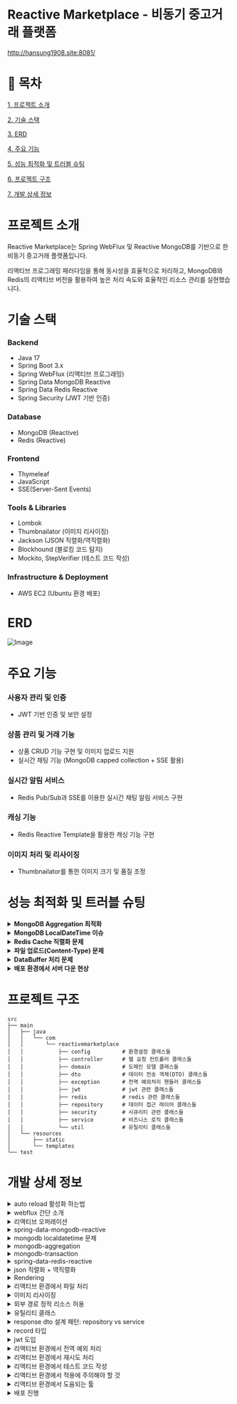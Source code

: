 # Reactive Marketplace - 비동기 중고거래 플랫폼

http://hansung1908.site:8081/

# 📌 목차

[1. 프로젝트 소개](#프로젝트-소개)

[2. 기술 스택](#기술-스택)

[3. ERD](#ERD)

[4. 주요 기능](#주요-기능)

[5. 성능 최적화 및 트러블 슈팅](#성능-최적화-및-트러블-슈팅)

[6. 프로젝트 구조](#프로젝트-구조)

[7. 개발 상세 정보](#개발-상세-정보)

# 프로젝트 소개
Reactive Marketplace는 Spring WebFlux 및 Reactive MongoDB를 기반으로 한 비동기 중고거래 플랫폼입니다.

리액티브 프로그래밍 패러다임을 통해 동시성을 효율적으로 처리하고, MongoDB와 Redis의 리액티브 버전을 활용하여 높은 처리 속도와 효율적인 리소스 관리를 실현했습니다.

# 기술 스택

### Backend
- Java 17
- Spring Boot 3.x
- Spring WebFlux (리액티브 프로그래밍)
- Spring Data MongoDB Reactive
- Spring Data Redis Reactive
- Spring Security (JWT 기반 인증)

### Database
- MongoDB (Reactive)
- Redis (Reactive)

### Frontend
- Thymeleaf
- JavaScript
- SSE(Server-Sent Events)

### Tools & Libraries
- Lombok
- Thumbnailator (이미지 리사이징)
- Jackson (JSON 직렬화/역직렬화)
- Blockhound (블로킹 코드 탐지)
- Mockito, StepVerifier (테스트 코드 작성)

### Infrastructure & Deployment
- AWS EC2 (Ubuntu 환경 배포)

# ERD

![Image](https://github.com/user-attachments/assets/fa040f54-710d-41cf-8cb3-5d76e93676c3)

# 주요 기능

### 사용자 관리 및 인증
- JWT 기반 인증 및 보안 설정

### 상품 관리 및 거래 기능
- 상품 CRUD 기능 구현 및 이미지 업로드 지원
- 실시간 채팅 기능 (MongoDB capped collection + SSE 활용)

### 실시간 알림 서비스
- Redis Pub/Sub과 SSE를 이용한 실시간 채팅 알림 서비스 구현

### 캐싱 기능
- Redis Reactive Template을 활용한 캐싱 기능 구현

### 이미지 처리 및 리사이징
- Thumbnailator를 통한 이미지 크기 및 품질 조정

# 성능 최적화 및 트러블 슈팅

<details> 
  <summary><strong>MongoDB Aggregation 최적화</strong></summary>

### 문제 발생
- MongoDB Aggregation 파이프라인 사용 시 성능 저하와 메모리 사용량 초과 문제가 발생했습니다.

### 원인 분석
- 복잡한 Aggregation 파이프라인 구조가 처리 속도를 저하시켰습니다.
- MongoDB의 기본 메모리 제한(100MB)을 초과하는 대용량 데이터 처리 시도가 문제였습니다.

### 해결 과정
- 파이프라인 초기에 $match 단계를 배치하여 처리할 데이터 양을 사전에 줄였습니다.
- 인덱스를 적극적으로 활용하여 쿼리 성능을 개선했습니다.
- 메모리 사용량 제한을 고려한 최적화된 파이프라인 설계를 적용했습니다.

### 결과
- 데이터 처리 속도가 현저히 개선되었습니다.
- 복잡한 집계 연산에서도 안정적인 성능을 유지할 수 있게 되었습니다.
</details> 

<details> 
  <summary><strong>MongoDB LocalDateTime 이슈</strong></summary>

### 문제 발생
- MongoDB에 @CreatedDate를 통해 시간대를 저장할 때 9시간 늦은 시간으로 저장되는 문제가 발생했습니다.

### 원인 분석
- MongoDB는 LocalDateTime 저장 시 지역 시간대를 지원하지 않고 UTC로 고정 저장하는 특성이 있었습니다.

### 해결 과정
- 시간대 설정 문제로 판단하여 DateTimeProvider를 구현해 한국 시간대(UTC+9)로 설정했으나 실패했습니다.
- 추가 조사를 통해 MongoDB의 UTC 고정 저장 특성을 확인했습니다.
- 저장 시 +9시간을 추가하는 방식을 시도했으나, 출력 시 컴퓨터 시간대에 맞춰 또다시 +9시간이 적용되는 문제가 발생했습니다.

### 결과
UTC 시간대로 저장하는 기본 방식을 유지하고, 개발 및 출력 단계에서 시간대 문제를 고려해 처리하는 방식으로 설계를 확정했습니다.

</details> 

<details> 
  <summary><strong>Redis Cache 직렬화 문제</strong></summary>

### 문제 발생
- Redis Cache 적용 시 다양한 직렬화/역직렬화 오류가 발생했습니다.
- 'java.time.LocalDateTime not Supported' 오류가 발생했습니다.

### 원인 분석
- 클래스 타입별 직렬화 설정 중복 문제가 있었습니다.
- 객체 타입 변환 과정에서 호환성 문제가 있었습니다.

### 해결 과정
- 기존 Jackson2JsonRedisSerializer에서 GenericJackson2JsonRedisSerializer로 변경하여 다양한 클래스 타입 객체의 직렬화/역직렬화를 지원하도록 했습니다.
- 각 도메인 객체에 @JsonSerialize 및 @JsonDeserialize 어노테이션을 추가하여 LocalDateTime 호환성 문제를 해결했습니다.

### 결과
- Redis 캐싱 기능이 안정적으로 작동하게 되었습니다.
- 다양한 객체 타입의 직렬화/역직렬화가 원활하게 처리되었습니다.

</details> 

<details> 
  <summary><strong>파일 업로드(Content-Type) 문제</strong></summary>

### 문제 발생
- WebFlux 환경에서 파일 저장이 되지 않는 문제가 발생했습니다.

### 원인 분석
- application/octet-stream 타입의 파일 업로드 시 디코딩 문제가 발생했습니다.
- WebFlux에서 해당 타입에 대한 Content-Type 요청 디코더 설정이 부족했습니다.

### 해결 과정
- WebFluxConfigurer에서 커스텀 Decoder를 설정하여 다양한 Content-Type의 파일 업로드 요청을 처리하도록 구현했습니다.

### 결과
- 파일 업로드 기능이 안정적으로 작동하게 되었습니다.
- 다양한 파일 형식과 Content-Type 요청을 정상적으로 처리할 수 있게 되었습니다.

</details> 

<details> 
  <summary><strong>DataBuffer 처리 문제</strong></summary>

### 문제 발생
- FilePart의 getContentLength()가 -1을 반환하여 파일 크기를 측정할 수 없었습니다.

### 원인 분석
- 다양한 메타데이터가 함께 있어 정확한 파일 크기를 알 수 없는 문제가 있었습니다.
- FilePart는 multipart/form-data 요청에서 파일 부분을 나타내는 인터페이스로, 파일 데이터가 여러 DataBuffer로 분할되어 스트리밍 방식으로 전송됩니다.
- 이러한 특성 때문에 전체 파일 크기를 미리 알 수 없어 getContentLength()가 -1을 반환하게 됩니다.

### 해결 과정
- FilePart.content()를 통해 얻은 DataBuffer 스트림을 하나로 결합하는 방식으로 접근했습니다.
- DataBufferUtils.join()을 사용하여 여러 DataBuffer를 하나의 DataBuffer로 묶었습니다.
- 이렇게 하나로 묶인 DataBuffer에서 readableByteCount()를 호출하여 전체 파일 크기를 정확히 측정할 수 있었습니다.
- Netty 서버 기반으로 버퍼가 풀링되며 참조 카운팅되기 때문에, 메모리 누수 방지를 위해 계산 후 release() 메소드로 메모리를 해제하는 로직을 추가했습니다.

### 결과
- 파일 크기를 정확히 측정할 수 있게 되었습니다.
- 메모리 누수 없이 효율적인 파일 크기 계산이 가능해졌습니다.

</details> 

<details> 
  <summary><strong>배포 환경에서 서버 다운 현상</strong></summary>

### 문제 발생
- EC2 Free Tier 환경에서 프로젝트 빌드 시 CPU 과부하로 서버가 다운되는 현상이 발생했습니다.

### 원인 분석
- EC2 Free Tier는 RAM이 1GB로 제한되어 있어 빌드 과정에서 메모리 부족 문제가 발생했습니다.

### 해결 과정
- Swap 메모리를 설정하여 디스크 공간을 RAM으로 활용했습니다.
- 2GB의 Swap 파일을 생성하고 시스템 재시작 시에도 자동 활성화되도록 설정했습니다.

### 결과
- 제한된 RAM 환경에서도 안정적인 빌드와 서버 운영이 가능해졌습니다.

</details>

# 프로젝트 구조

```text
src
├── main
│   ├── java
│   │   └── com
│   │       └── reactivemarketplace
│   │           ├── config          # 환경설정 클래스들
│   │           ├── controller      # 웹 요청 컨트롤러 클래스들
│   │           ├── domain          # 도메인 모델 클래스들
│   │           ├── dto             # 데이터 전송 객체(DTO) 클래스들
│   │           ├── exception       # 전역 예외처리 핸들러 클래스들
│   │           ├── jwt             # jwt 관련 클래스들
│   │           ├── redis           # redis 관련 클래스들
│   │           ├── repository      # 데이터 접근 레이어 클래스들
│   │           ├── security        # 시큐리티 관련 클래스들
│   │           ├── service         # 비즈니스 로직 클래스들
│   │           └── util            # 유틸리티 클래스들
│   └── resources
│       ├── static
│       └── templates
└── test
```

# 개발 상세 정보

<details>
  <summary>auto reload 활성화 하는법</summary>

1. springboot devtools dependency 추가
2. file > settings > build, execution, deployment > compiler > build project autiomaically 체크
3. file > settings > advanced settings > allow auto-make to start even if developed application is currently running 체크 (IntelliJ 2021.2 이후 버전부터)
4. application.yml에 devtools, resources, thymeleaf 설정 추가
5. 브라우저에 livereload 확장 프로그램 설치

</details>

<details>
  <summary>webflux 간단 소개</summary>

- 적은 수의 스레드로 동시성을 처리 (비동기 지원)
- Mono(0 ~ 1개의 값 반환) 타입 + Flux(1개 이상의 값 반환) 타입
- Netty, Undertow, Tomcat 등의 비동기 웹 서버와 통합
- WebClient를 통해 비동기 HTTP 요청
</details>

<details>
    <summary>리액티브 오퍼레이션</summary>

- flux와 mono로 파이프라인을 만들기 위한 메소드
---
- just() : 리액티브 타입 생성, static 메소드
- range(n, m) : n부터 m까지 숫자의 리액티브 타입 생성 (카운터), static 메소드
- subscribe() : 리액티브 타입 호출
- defer() : supplier를 구독하여 반환되는 값을 전달, 지연 실행 (구독하지 않으면 인스턴스화 진행 x), 다른 mono 반환
- fromCallable() : Callable supplier를 구독하여 반환되는 값을 전달, 지연 전달, 단일 값 반환
---
- interval(), delayElements() : Duration.ofSeconds()를 통해 초 단위로 값 방출
- delaySubscription() : Duration.ofSeconds()를 통해 구독 지연 설정
---
- A.mergeWith(B) : 두 flux A와 B를 결합, 별도에 설정이 없으면 순서 보장 x
- A.zip(B) : 두 flux A와 B를 결합, 각 소스로부터 한 항목씩 묶어서 새로운 flux 생성
- first() : 두 flux중 느린 flux는 제외하고 빠른 flux만 발행
---
- from~() : 각 컬렉션을 리액티브 타입으로 변환 (fromArray(), fromStream() ..)
- skip() : 주어진 숫자에 맞게 처음 항목을 건너뛰고 발행
- take() : 주어진 숫자에 맞게 처음 항목부터 발행
- filter() : 조건식을 통해 원하는 값만 발행
- distinct() : 중복 제거하여 발행
---
- map() : 지정된 함수를 통해 매핑, 동기적 실행,  
- flatmap() : 지정된 함수를 통해 매핑, 비동기적 실행, 병렬 처리
- concatmap() : 지정된 함수를 통해 매핑, 비동기적 실행, 순차적 처리
- buffer() : 주어진 숫자에 맞게 소스를 List 컬렉션으로 묶은 flux 발행, flatMap()을 통해 병행 처리 가능
- collectList() : flux를 list로 묶어 mono<list> 발행
- collectMap() : flux를 매핑하여 mono<map> 발행
---
- all() : 조건식을 통해 모든 값이 만족하는지 체크, expectNext(true)로 검증
- any() : 조건식을 통해 하나의 값이라도 만족하는지 체크, expectNext(true)로 검증
- stepVerifier : assertion을 적용하는 리액티브 타입 테스트 도구
  - create() : 테스트 데이터 등록
  - expectNext() : 각 항목과 데이터 비교
  - verifyComplete() : 데이터가 완전한지 검사, 마무리 메소드
---
- doOn~() : 로깅 + api 콜과 같은 부수적인 작업에 사용
  - 스트림을 전달받으나 반환 x (비동기적 처리까지 겹쳐 db작업 x)
  - 각 트리거에 맞게 발동 (doOnNext() : 발행, doOnSuccess() : 완료, doOnError() : 에러 ..)
- then() : doOnSuccess()와 발동 조건이 같음, 이전 스트림 전달 x, 기존 스트림만 변경 가능
</details>

<details>
  <summary>spring-data-mongodb-reactive</summary>

- MongoDB는 BSON(Binary JSON)을 사용해 데이터를 저장하는 NoSQL 데이터베이스
- JPA 스프링에서 db를 다루면서 NoSQL 특성을 이용한 비동기적 상호작용을 지원
- @CreatedDate와 같은 자동 추가 기능을 사용하려면 @EnableMongoAuditing를 설정
- reactive-mongodb 환경이라면 @EnableReactiveMongoAuditing를 설정
- @Id는 선언없이도 자동 생성되지만 커스텀 가능성과 명시화의 이유로 설정하는 것이 좋음
- collection 생성시 tailable cursor를 사용하려면 capped 설정을 true하고, size를 지정해야함
```shell
db.createCollection("chat", { capped: true, size: 1048576 });
```
- 이후 바로 연결하면 데이터가 없어 dead 상태가 되므로 더미 데이터를 추가하여 연결 유지
```shell
db.chat.insertOne({ roomId: "dummyId" })
```
</details>

<details>
  <summary>mongodb localdatetime 문제</summary>

- mongodb는 localdatetime 저장시 지역 시간대를 지원하지 않아 무조건 utc로 저장

### 해결 시도
- 처음 @CreatedDate를 설정하면 utc 시간대로 설정되어 9시간의 차이가 발생
- 시간대를 변경하기 위해선 DateTimeProvider를 구현하여 utc+9 시간대(한국 시간대)로 설정
- 해당 provider를 @EnableReactiveMongoAuditing에 dateTimeProviderRef로 설정
- 결과 -> 저장시 제대로 9시간 추가되어 저장되지만 db에서 객체로 출력시 해당 시간대로 조정되서 9시간이 또 추가되어 출력

### 결론
- 기존 설정대로 utc 시간대로 저장
- 이를 잘 인지하여 향후 개발 과정에서 해당 문제에 맞춰 개발하는 것이 최선이라 판단
</details>

<details>
  <summary>mongodb-aggregation</summary>

### 기본 명령어

- $match 
  - 도큐먼트 필터링 (SQL의 WHERE절과 유사)
  - 특정 조건에 맞는 도큐먼트 선택
```shell
{ $match: { status: "active" } }
{ $match: { age: { $gt: 25 } } }
```

- $group
  - 데이터 그룹화 및 집계
  - _id 필드로 그룹화 기준 지정
```shell
{
  $group: {
    _id: "$department",
    totalSalary: { $sum: "$salary" },
    avgAge: { $avg: "$age" },
    count: { $sum: 1 }
  }
}
```

- $sort
  - 결과 정렬
  - 1: 오름차순, -1: 내림차순
```shell
{ $sort: { age: -1, name: 1 } }
```

- $project
  - 출력할 필드 선택 (SQL의 SELECT와 유사)
  - 1: 포함, 0: 제외
```shell
{
  $project: {
    name: 1,
    age: 1,
    _id: 0,
    fullName: { $concat: ["$firstName", " ", "$lastName"] }
  }
}
```

- $limit / $skip
  - 결과 수 제한 및 건너뛰기
```shell
{ $limit: 5 }  # 상위 5개 결과만
{ $skip: 10 }  # 처음 10개 건너뛰기
```

### 집계 연산자

- 수학 연산자
```shell
$sum: # 합계 계산
$avg: # 평균값 계산
$min: # 최솟값 찾기
$max: # 최댓값 찾기
$count: # 개수 세기
```

- 배열 연산자
  - $unwind: 배열을 개별 도큐먼트로 분리
```shell
{ $unwind: "$tags" }
```

- 조인 연산자
  - $lookup: 다른 컬렉션과 조인
```shell
{
  $lookup: {
    from: "orders",          // 조인할 컬렉션
    localField: "user_id",   // 현재 컬렉션의 필드
    foreignField: "user_id", // 대상 컬렉션의 필드
    as: "user_orders"        // 결과를 저장할 필드명
  }
}
```

### 사용 시 주의사항
- $match는 가능한 파이프라인 초기에 사용하여 처리할 데이터 양을 줄이기
- 인덱스는 파이프라인의 첫 번째 $match 단계에서만 사용 가능
- 메모리 사용량 제한 (기본 100MB)을 고려하여 설계
- 복잡한 집계는 성능에 영향을 줄 수 있으므로 최적화 필요
</details>

<details>
  <summary>mongodb-transaction</summary>

- mongodb에서 트랜잭션을 하려면 기존 db를 레플리카 셋으로 변경해야 가능
- 레플리카 셋은 기본 노드(db) 하나와 부하 노드 둘 이상을 결합한 db cluter
- 로컬에서 설정
```shell
# 설정 전 mongod.cfg 파일에 해당 설정 추가
replication:
replSetName: rs0

# 설정 적용을 위한 mongodb 재시작
net stop MongoDB
net start MongoDB

# 안될 경우 (cmd에서 직접 설정)
echo replication: >> "C:\Program Files\MongoDB\Server\6.0\bin\mongod.cfg"
echo   replSetName: rs0 >> "C:\Program Files\MongoDB\Server\6.0\bin\mongod.cfg"

# cmd에서 설정 파일 확인
type "C:\Program Files\MongoDB\Server\6.0\bin\mongod.cfg"
```
```shell
# 데이터 디렉토리 생성
mkdir -p "C:\Program Files\MongoDB\Server\6.0\27017"
mkdir -p "C:\Program Files\MongoDB\Server\6.0\27018"
mkdir -p "C:\Program Files\MongoDB\Server\6.0\27019"

# MongoDB 인스턴스 시작 (각각 다른 cmd에서 관리자 권한 실행)
# 각 cmd는 계속 켜져있어야 함
start mongod --replSet rs0 --port 27017 --dbpath "C:\Program Files\MongoDB\Server\6.0\27017"
start mongod --replSet rs0 --port 27018 --dbpath "C:\Program Files\MongoDB\Server\6.0\27018"
start mongod --replSet rs0 --port 27019 --dbpath "C:\Program Files\MongoDB\Server\6.0\27019"

# 레플리카 셋 초기화
# --eval 옵션은 자바스크립트 표현식을 직접 실행 가능하게 해주는 명령줄 옵션
mongosh --eval 'rs.initiate({
  _id: "rs0",
  members: [
    {_id: 0, host: "localhost:27017"},
    {_id: 1, host: "localhost:27018"},
    {_id: 2, host: "localhost:27019"}
  ]
})'

# db 및 collection 생성
mongosh --eval 'use market;
db.createCollection("chat", {
  capped: true,
  size: 104857,
  max: 10000
});
db.createCollection("user");
db.createCollection("product");
db.createCollection("chatroom");
db.createCollection("image");
print("Collections created in market database:");
db.getCollectionNames();'

# 레플리카 셋 확인
mongosh --eval 'rs.status()'
```
</details>

<details>
  <summary>spring-data-redis-reactive</summary>

- webflux 같은 논블로킹 방식으로 동작하는 reactive 버전 redis
- 실시간 알람 서비스나 캐시 기능 구현시 빠른 처리 속도와 효율적인 리소스 관리를 보장
- redis를 사용하면 localdatetime 호환성 오류가 발생

### 실시간 알람 서비스
- redis sub / pub 기능을 활용하여 구현
- redisPublisher의 convertAndSend 기능을 구현해 알람 토픽을 생성
- redisSubscriber의 listenTo과 sse(server-sent-events)를 통해 적은 리소스로 알람을 발행
- controller에 produces = MediaType.TEXT_EVENT_STREAM_VALUE를 설정하여 실시간성을 확보

### 캐시 기능
- application.yml에 redis host, port 설정
- redis configuration 파일을 따로 만들어 user 객체에 대한 직렬화 template 설정
- service에 redisTemplate 주입하고 .opsForValue()를 시작으로 .get(), .set(), .delete() 등 오퍼레이션 실행

### 주의할 점
- 적용시 아래의 오류들이 발생

##### java.time.LocalDateTime not Supported
- redis 기능을 구현하여 다른 서비스에 주입할 경우 localdatetime 직렬화/역직렬화 호환성 오류가 발생
- 각 서비스의 도메인 객체에 @JsonSerialize, @JsonDeserialize 설정을 추가

##### LinkedHashmap cannot be cast to class DTO Object
- 환경에 따라 어떤 Serializer를 사용해야 될지 고려해야 함
- Jackson2JsonRedisSerializer
  - Class Type을 지정해야 하며, redis에 객체를 저장할 때 class 값 대신 Classy Type 값을 JSON 형태로 저장
  - pacakge 등의 정보 일치를 고려할 필요 x
  - 하지만, class type을 지정해야 하기 때문에 특정 클래스에 종속적이며, redisTemplate을 여러 쓰레드에서 접근하게 될 때 serializer 타입의 문제가 발생
- GenericJackson2JsonRedisSerializer
  - 객체의 클래스 지정 없이 모든 Class Type을 JSON 형태로 저장할 수 있는 Serializer
  - Class Type에 상관 없이 모든 객체를 직렬화해준다는 장점
  - 하지만, 단점으로는 Object의 class 및 package까지 전부 함께 저장하게 되어 다른 프로젝트에서 redis에 저장되어 있는 값을 사용하려면 package까지 일치
  - 따라서 MSA 구조의 프로젝트 같은 경우 문제 발생 가능성 있음
- 여러 객체를 캐싱해야 했기 때문에, 여러 객체를 직렬화/역직렬화 사용할 수 있는 GenericJackson2JsonRedisSerializer를 사용
</details>

<details>
  <summary>json 직렬화 + 역직렬화</summary>

- 객체를 JSON 문자열로 변환하는 과정
- 일반적으로 Jackson이나 Gson과 같은 라이브러리를 사용
- Java 클래스의 필드가 JSON으로 변환되려면, 해당 필드에 대한 getter가 필요
- 반대로, 역직렬화 시에는 setter가 필요
</details>

<details>
  <summary>Rendering</summary>

- 리액티브 환경에서 뷰를 렌더링하는 방식
- 기존 mvc방식으로 처리하면 동기적으로 값을 처리하여 리액티브의 장점을 잃음
- Rendering 객체는 비동기적으로 데이터 처리를 관리 가능
- 또한 리액티브 프로그래밍 패턴을 따르므로, webflux의 이점을 최대한 활용 가능
- Mono나 Flux 타입을 해당 객체에서 ThymeleafReactiveViewResolver로 자동으로 처리하여 뷰에 렌더링
</details>

<details>
    <summary>리액티브 환경에서 파일 처리</summary>

- MultipartFile 대신 비동기를 지원하는 FilePart 사용
- content-type은 multipart/form-data로 mvc 방식과 똑같이 받음
---
- 파일과 json 데이터를 같이 보낼때 생기는 octet stream 타입 문제
- WebMvcConfigurer 대신 WebFluxConfigurer을 사용하여 설정
- mvc 방식에선 octet stream을 jackson 라이브러리를 통해 json 형태로 바꿔주는 converter를 등록
- flux에선 decoder를 통해 json 변환을 구현하고 codec 설정을 통해 등록
</details>

<details>
    <summary>이미지 리사이징</summary>

- 이미지의 크기나 화질을 조정하여 용량을 낮추는 방식
- thumbnailator 라이브러리를 이용하면 리사이징부터 저장까지 간단하게 구현 가능
- size()로 크기 조정 (사진 비율에 따라 비율이 달라질 수 있음), outputQuality()로 화질 조정
- java.io,File로 이미지 데이터를 불러오거나 저장
</details>

<details>
  <summary>외부 경로 정적 리소스 허용</summary>

- 기본적으로 외부 경로를 통해 정적 리소스를 불러오는 것은 보안적으로 막혀있음
- 이를 허용하기 위해서는 해당 경로를 어떤 요청을 보냈을때 허용할지 설정이 필요
- WebFluxConfigurer에서 addResourceHandlers에서 설정 가능
</details>

<details>
  <summary>유틸리티 클래스</summary>

- 코드 재사용성을 높이기 위해 특정 기능을 제공하는 도구들을 모은 클래스
- stateless 상태(객체 상태 변경 x)를 유지하며 thread-safe(다중 스레드에서 작업 보장)하게 설계
- Math 클래스 처럼 모든 메소드를 static으로 제공
- immutable(불변성) 유지를 위해 list나 map을 불변 객체로 처리 + 생성자는 private로 처리 혹은 설정 x
- service나 component와 분리하여 독립적인 역할을 하므로 어노테이션 설정 x
</details>

<details>
  <summary>response dto 설계 패턴: repository vs service</summary>

- response dto를 작성할때 repository와 service 중에서 어떤 곳에서 사용하는게 나은지 비교

### repository에서 사용하는 경우
- 장점:
  - 성능 최적화
  - 불필요한 데이터 제외
- 단점:
  - 비지니스 로직 분리의 어려움 (도메인 객체의 정보를 감춰 처리시 어려움)
  - 테스트와 유지보수의 어려움

### service에서 dto로 변환하는 경우
- 장점:
  - 단일 책임 원칙 (각 계층간의 책임을 명확히 분리)
  - 비즈니스 로직 분리
  - 테스트 용이성
  - 유연성 (클라이언트 요구사항에 맞게 데이터 형식 변환 쉬움)
- 단점:
  - 약간의 오버헤드 (추가적인 코드와 성능 오버헤드를 발생시킬 수 있음)

### 추천 방법
- Repository는 엔티티를 반환하고, 서비스 계층에서 dto로 변환하는 방식이 대부분의 경우 가장 바람직
- 실무시 기존의 코드를 수정하거나 각자 맞는 파트가 다름으로 비즈니스 로직이 분리가 중요
- 오버헤드의 경우 복잡한 비즈니스 로직을 구현하는데 비해 큰 비용 발생 x
</details>

<details>
  <summary>record 타입</summary>

- 불변 객체를 간결하게 정의하도록 도와주는 타입
- 불변 객체이므로 데이터 변경 x + 불필요한 객체 복사 x
- toString(), equals(), hashcode(), getter 메소드를 자동 생성
- 상속이 불가능하며, 메소드 오버라이드를 통해 자동 생성된 메서드를 커스터마이즈
- 객체 직렬화를 지원
- dto 같은 단순 데이터 전송 객체에 유용
</details>

<details>
  <summary>jwt 도입</summary>

- json web token
- 구조 :
  - 헤더: 토큰 타입, 암호화 알고리즘 명시
  - 페이로드: JWT에 넣을 데이터, JWT 발급 / 만료일 등 명시
  - 시그니처: 헤더, 페이로드가 변조 되었는지를 확인하는 역할
- 장점 :
  - 서버의 확장성이 높으며 대량의 트래픽이 발생해도 대처할 수 있음
  - (서버가 분리되어 있는 경우) 특정 DB/서버에 의존하지 않아도 인증할 수 있음
  - -> userId를 받던 코드를 authentication 객체로 받아 처리하도록 수정
- 단점 : 
  - state-ful(세션) 방식보다 비교적 많은 양의 데이터가 반복적으로 전송되므로 네트워크 성능저하가 될 수 있음
  - 데이터 노출로 인한 보안적인 문제 존재
  - -> 후술할 보안 옵션을 통해 토큰 보안 구축

### 개발 사항
- 토큰 관련 사항
  - 편의성과 보안을 위해 토큰을 쿠키에 등록
  - 쿠키에 토큰을 등록하면 요청마다 자동으로 포함되어 별도의 등록 코드가 필요없음
  - 다만, 자동 등록으로 csrf 공격에 취약
  - 그래서 http-onlu 옵션을 추가해 js 접근을 막고
  - secure 옵션을 추가해 https 프로토콜에서만 전송하도록 설계
  - 추가로 SameSite 옵션을 추가하여 xss 공격 제한
- webflux에서 구현시 알아둬야할 사항
  - session을 stateless 상태로 만들기 위해 NoOpServerSecurityContextRepository.getInstance()를 securityWebFilterChain에 등록
  - mvc와 다르게 ReactiveAuthenticationManager와 ServerAuthenticationConverter가 필요
  - 각각 인증 절차와 토큰 변환 절차를 구현후 AuthenticationWebFilter에 설정
  - 그후 securityWebFilterChain에 등록
  - /login 엔드포인트를 컨트롤러에 설정하여 로그인 성공시 토큰 발급 절차 구현
  - converter 부분에서 토큰을 가져오는 부분을 justOrEmpty로 하여 로그인을 안한 상태에서 첫 페이지 접속이 가능하도록 설계
</details>

<details>
  <summary>리액티브 환경에서 전역 예외 처리</summary>

- 기존 동기 방식에선 @ControllerAdvice와 @ExceptionHandler를 이용하여 전역 예외 처리 구현
- 비동기 방식에선 WebExceptionHandler 인터페이스를 구현하여 전역 예외 처리 코드 구성
- 이때 기존에 작동하던 DefaultErrorWebExceptionHandler가 @Order(-1)에 우선순위를 가져 먼저 실행됨
- 그래서 보다 높은 우선순위를 부여하기 위해 @Order(-2) 설정
- 이때 우선순위가 바뀌면서 SecurityConfig.class에서 설정한 exceptionHandling이 작동하지 않음
- 그래서 aop를 사용하여 컨트롤러에서 발생하는 authentication null exception을 따로 처리
---
- enum 타입을 통해 각 서비스 api에서 발생할 수 있는 오류에 이름 지정
- 어디서 어떤 예외가 발생했는지 확인하기 편함
- 각 서비스에 switchIfEmpty 오퍼레이션이나 onErrorResume 오퍼레이션을 통해 예외 트리거를 설정
</details>

<details>
  <summary>리액티브 환경에서 재시도 처리</summary>

- 일시적인 오류나 네트워크 문제가 발생하여 재요청이 필요한 경우 retry 관련 오퍼레이션을 통해 구현

##### 선형 대기 전략
```shell
Retry.fixedDelay(long maxAttempts, Duration fixedDelay)
```
- 고정된 대기시간을 두고 재요청
- 1s -> 2s -> 3s

##### 지수 백오프 전략
```shell
Retry.backoff(long maxAttempts, Duration minBackoff)
```
- 초기 대기시간에서 지수적으로 증가하여 재요청
- 100ms -> 200ms -> 400ms
- 선형 대기 전략보다 부하를 분산하면서 불필요한 요청을 감소

##### 지터
- 지수 백오프 전략만 사용하면 여러 클라이언트가 동시에 실패하면 모두 같은 시간대에 재시도
- 그럼 동시 요청으로 인한 서버 부하로 연쇄적인 실패 발생 가능성이 생김
```shell
RetryBackoffSpec.jitter(double jitterFactor)
```
- 지수 백오프 전략에 같이 사용
- 0.0 ~ 1.0 (0% ~ 100%)로 범위를 설정하여 해당 요청에 무작위성을 부여
- 100ms에 50% 지터를 설정하면 100ms ± 50ms 사이의 시간중 무작위로 요청
- 서비스 복구 시간을 확보함과 동시에 시스템 과부하를 방지할 수 있음

##### 주의사항
- 재시도 횟수 제한 설정 필요
- 최대 대기 시간 설정 필요
</details>

<details>
  <summary>리액티브 환경에서 테스트 코드 작성</summary>

- 기본적으로 단위 테스트를 위해 mockito 사용
- 통합 테스트가 필요하다면 @SpringBootTest를 사용하여 통합 컨텍스트 적용

##### repository
- @Createdate 같은 config 파일이 필요한 경우 @Import를 통해 해당 config 파일을 추가
- db에 테스트 데이터 i/o시 비동기 특성상 순서를 보장할 수 없어 테스트가 먼저 실행될 수 있음
- 그래서 StepVerifier를 사용하여 db i/o 작업을 보장

##### service
- filter를 통한 인증 과정을 거쳐 authentication 객체를 매개변수로 받을때 별도의 given 설정 필요
- then() 연산의 경우 즉시 평가로 인해 switchIfEmpty로 null 처리 전에 실행되므로 defer()를 통해 지연 평가로 수정

##### controller
</details>

<details>
  <summary>리액티브 환경에서 적용에 주의해야 할 것</summary>

##### aop
- aop는 webflux에서 완전히 호환되지 않아 비동기 동작을 보장할 수 없음
- if문은 filter + switchifempty나 justorempty로 리액티브하게 변경
- 여러 작업에서 한 곳에서라도 오류가 나면 전체 롤백이 필요한 경우 zip()을 이용하여 하나의 스트림으로 합침

##### evaluation
- switchifempty는 자바의 즉시 평가(eager evaluation) 특성으로 empty가 아닌 상황에도 불필요한 실행이 됨
- 그래서 mono.defer()로 supplier에 넘겨 실제 호출 시점으로 실행을 지연 평가(lazy evaluation)해야 함
- error는 mono.error()를 통해 지연 평가로 에러 처리를 구현
- then() 역시 즉시 평가하므로 조치 필요

##### dataBuffer
- 단순히 filePart의 헤더에서 getContentLength()를 통해 파일의 크기값을 얻으려고 하였으나
- -1을 반환하여 값을 찾을 수 없다고 뜸
- 원인을 찾아보니 다양한 메타데이터가 같이 있어 정확한 파일 크기를 알 수 없다는 문제를 발견
---
- 해결책으로 content()로 부터 dataBuffer 스트림을 얻어 크기를 계산하기로 결정
- 이때 DataBufferUtils이라는 좋은 유틸리티 클래스가 있어 이를 이용
- DataBufferUtils.join()을 통해 버퍼를 하나로 묶어줌
- netty 서버 기반으로 버퍼가 풀링되며 참조 카운팅됨
- 이때 참조로 인한 메모리 누수를 방지하기 위해 크기 계산이 끝나면 release()로 해제해야 함
---
- webflux에서 메모리 문제 방지로 기본 in-memory buffer 크기가 256KB로 제한되므로 조정 필요
- 압축을 통한 파일 전송 과정에서 헤더값이 붙어 실제 크기보다 클 수 있음

</details>

<details>
  <summary>리액티브 환경에서 도움되는 툴</summary>

##### blockhound
- 자동으로 블로킹 코드를 찾아주는 라이브러리
- 해당 기능이 동작할시 블로킹 코드를 감지해 에러를 발생
</details>

<details>
  <summary>배포 진행</summary>

- jar 파일 배포로 thymeleaf 설정에서 경로를 classpath 경로로 변경
- http 배포 환경이라 cookie.secure(true) 설정은 임시 제외
- localhost로 설정된 부분은 배포 ip로 재설정
  - chat.js에 eventSource 경로 수정 (hansung1908.site:8081)
- 이미지 경로는 배포 환경(ubuntu)에 따라 해당 환경에 맞는 절대 경로로 설정 (/home/ubuntu/image)
  - WebfluxConfig static resouce 경로 등록
  - ImageServiceImpl.java의 File 객체 생성 부분 수정
---
- ec2 free tier는 ram가 1gib만 있어 프로젝트 빌드 과정에서 cpu 과부하로 서버가 다운될 수 있음
- swap 메모리 설정을 통해 남는 공간을 ram으로 대체 가능하도록 설정
```shell
# 1. Swap 메모리 추가하기
$ sudo dd if=/dev/zero of=/swapfile bs=128M count=16
$ sudo chmod 600 /swapfile

# EC2는 기본 램 1GB를 갖고 있는데 + 쉘에 해당 명령어를 입력해 2GB 스왑파일을 생성한다.
# 권한부여는 잊지말자!

# 2. Swap 메모리를 Swap 파일로 포맷
$ sudo mkswap /swapfile

# 해당 명령어를 입력해서 Swap 메모리를 Swap 파일로 포맷할 수 있다.

# 3. Swap 메모리 활성화
$ sudo swapon /swapfile
$ sudo swapon -s
# 해당 명령어를 입력해 Swap 메모리를 활성화 시킨다.
# 마지막 명령어를 통해 출력은 활성화된 스왑 파일의 정보와 크기 등을 보여주고, 출력은 활성화된 스왑 파일의 정보와 크기 등을 나타낸다.

# 4. Swap 메모리 시스템이 재시작되더라도 자동 활성화
$ sudo vi /etc/fstab 

# 마지막 행에 추가하기
/swapfile swap swap defaults 0 0

# vi 명령어를 이용해 설정 파일로 들어가 마지막 행에 해당 구문을 추가해주자.

#5. 현재의 메모리 사용 및 가용 메모리에 대한 정보 확인
$ sudo free -h 

# 해당 명령어를 입력하면 현재 메모리에 관한 정보를 확인 할 수 있는데 우리가 생성한 Swap 메모리가 잘 작동하고 있는지 확인해주자.

# 기타 정보
# Swap 메모리 삭제
sudo rm -r swapfile

# 단일 Swap 메모리 비활성화
$ sudo swapoff swapfile

# 모든 Swap 메모리 비활성화
$ sudo swapoff -a
```

</details>
